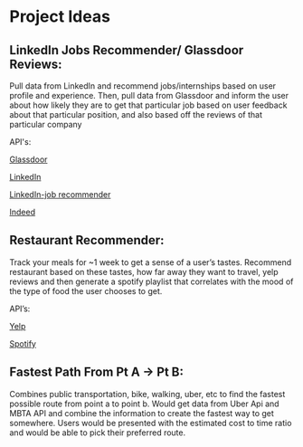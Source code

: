 
# Project Ideas

## LinkedIn Jobs Recommender/ Glassdoor Reviews:

Pull data from LinkedIn and recommend jobs/internships based on user profile and experience. Then, pull data from Glassdoor and inform the user about how likely they are to get that particular job based on user feedback about that particular position, and also based off the reviews of that particular company 

API's:

[Glassdoor](https://www.glassdoor.com/developer/index.htm)

[LinkedIn](https://developer.linkedin.com/docs/rest-api#)

[LinkedIn-job recommender](https://developer.linkedin.com/docs/guide/v2/jobs/recommended-jobs)

[Indeed](http://opensource.indeedeng.io/api-documentation/)


## Restaurant Recommender:
Track your meals for ~1 week to get a sense of a user’s tastes. Recommend restaurant based on these tastes, how far away they want to travel, yelp reviews and then generate a spotify playlist that correlates with the mood of the type of food the user chooses to get. 

API’s:

[Yelp](https://www.yelp.com/developers)

[Spotify](https://developer.spotify.com/documentation/web-api/)


## Fastest Path From Pt A → Pt B:
	
Combines public transportation, bike, walking, uber, etc to find the fastest possible route from point a to point b. Would get data from Uber Api and MBTA API and combine the information to create the fastest way to get somewhere. Users would be presented with the estimated cost to time ratio and would be able to pick their preferred route. 
